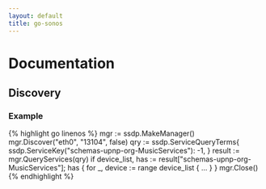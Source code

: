 ```yaml
---
layout: default
title: go-sonos
---
```


# Documentation

## Discovery

### Example

{% highlight go linenos %}
mgr := ssdp.MakeManager()
mgr.Discover("eth0", "13104", false)
qry := ssdp.ServiceQueryTerms{
        ssdp.ServiceKey("schemas-upnp-org-MusicServices"): -1,
}
result := mgr.QueryServices(qry)
if device_list, has := result["schemas-upnp-org-MusicServices"]; has {
        for _, device := range device_list {
                ...
        }
}
mgr.Close()
{% endhighlight %}

